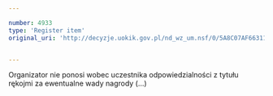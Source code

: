 ```yaml
---

number: 4933
type: 'Register item'
original_uri: 'http://decyzje.uokik.gov.pl/nd_wz_um.nsf/0/5A8C07AF663118C5C1257B8E00281B40?OpenDocument'


---
```


Organizator nie ponosi wobec uczestnika odpowiedzialności z tytułu rękojmi za ewentualne wady nagrody (...)
